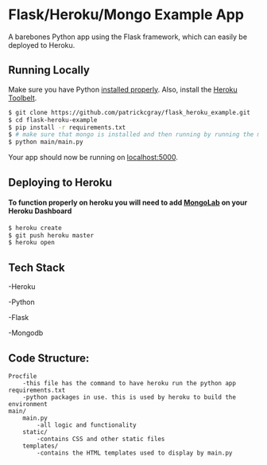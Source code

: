 # Flask/Heroku/Mongo Example App

A barebones Python app using the Flask framework, which can easily be deployed to Heroku.

## Running Locally

Make sure you have Python [installed properly](http://install.python-guide.org).  Also, install the [Heroku Toolbelt](https://toolbelt.heroku.com/).

```sh
$ git clone https://github.com/patrickcgray/flask_heroku_example.git
$ cd flask-heroku-example
$ pip install -r requirements.txt
$ # make sure that mongo is installed and then running by running the mongod command
$ python main/main.py
```

Your app should now be running on [localhost:5000](http://localhost:5000/).

## Deploying to Heroku
#### To function properly on heroku you will need to add [MongoLab](https://mongolab.com/) on your Heroku Dashboard

```sh
$ heroku create
$ git push heroku master
$ heroku open
```

## Tech Stack
-Heroku

-Python

-Flask

-Mongodb

## Code Structure:
	Procfile
		-this file has the command to have heroku run the python app
	requirements.txt
		-python packages in use. this is used by heroku to build the environment
	main/
  	    main.py
  	    	-all logic and functionality
  	    static/
  	    	-contains CSS and other static files
  	    templates/
  	    	-contains the HTML templates used to display by main.py
